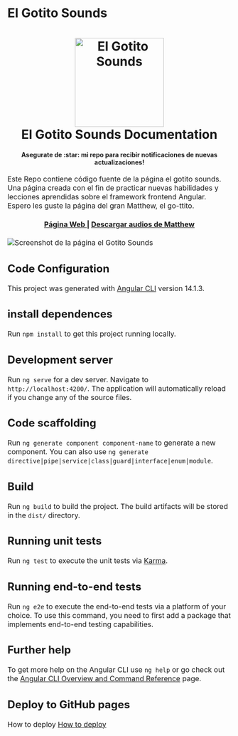 # El Gotito Sounds

<h1 align="center">
  <a name="logo" href="https://ppontetraje.github.io/elgotito-sounds"><img src="https://ppontetraje.github.io/elgotito-sounds/assets/images/el_pelao.jpg" alt="El Gotito Sounds" width="200"></a>
  <br>
  El Gotito Sounds Documentation
</h1>
<h4 align="center">Asegurate de :star: mi repo para recibir notificaciones de nuevas actualizaciones!</h4>

</div>
<p><font size="3">
Este Repo contiene código fuente de la página el gotito sounds. Una página creada con el fin de practicar nuevas habilidades y lecciones aprendidas sobre el framework frontend Angular.
Espero les guste la página del gran Matthew, el go-ttito.
</p>
<div align="center"><a name="menu"></a>
  <h4>
    <a href="https://ppontetraje.github.io/elgotito-sounds">
      Página Web
    </a>
    <span> | </span>
    <a href="https://ppontetraje.github.io/elgotito-sounds/descargar-audios-matthew">
      Descargar audios de Matthew
    </a>
  </h4>
</div>

![Screenshot de la página el Gotito Sounds](https://ppontetraje.github.io/elgotito-sounds/assets/images/screenshot-main-background.png)


## Code Configuration

This project was generated with [Angular CLI](https://github.com/angular/angular-cli) version 14.1.3.

## install dependences

Run `npm install` to get this project running locally.

## Development server

Run `ng serve` for a dev server. Navigate to `http://localhost:4200/`. The application will automatically reload if you change any of the source files.

## Code scaffolding

Run `ng generate component component-name` to generate a new component. You can also use `ng generate directive|pipe|service|class|guard|interface|enum|module`.

## Build

Run `ng build` to build the project. The build artifacts will be stored in the `dist/` directory.

## Running unit tests

Run `ng test` to execute the unit tests via [Karma](https://karma-runner.github.io).

## Running end-to-end tests

Run `ng e2e` to execute the end-to-end tests via a platform of your choice. To use this command, you need to first add a package that implements end-to-end testing capabilities.

## Further help

To get more help on the Angular CLI use `ng help` or go check out the [Angular CLI Overview and Command Reference](https://angular.io/cli) page.

## Deploy to GitHub pages

How to deploy [How to deploy](https://www.syncfusion.com/blogs/post/easy-steps-to-host-an-angular-app-in-github-pages.aspx)
